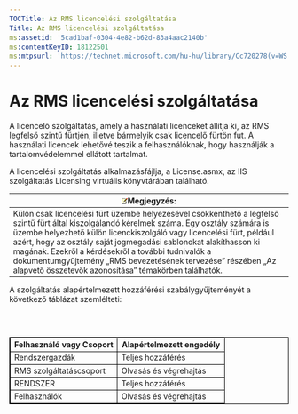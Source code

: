```yaml
---
TOCTitle: Az RMS licencelési szolgáltatása
Title: Az RMS licencelési szolgáltatása
ms:assetid: '5cad1baf-0304-4e82-b62d-83a4aac2140b'
ms:contentKeyID: 18122501
ms:mtpsurl: 'https://technet.microsoft.com/hu-hu/library/Cc720278(v=WS.10)'
---
```


Az RMS licencelési szolgáltatása
================================

A licencelő szolgáltatás, amely a használati licenceket állítja ki, az RMS legfelső szintű fürtjén, illetve bármelyik csak licencelő fürtön fut. A használati licencek lehetővé teszik a felhasználóknak, hogy használják a tartalomvédelemmel ellátott tartalmat.

A licencelési szolgáltatás alkalmazásfájlja, a License.asmx, az IIS szolgáltatás Licensing virtuális könyvtárában található.

| ![](images/Cc720278.note(WS.10).gif)Megjegyzés:                                                                                                                                                                                                                                                                                                                                                                                             |
|--------------------------------------------------------------------------------------------------------------------------------------------------------------------------------------------------------------------------------------------------------------------------------------------------------------------------------------------------------------------------------------------------------------------------------------------------------------------------|
| Külön csak licencelési fürt üzembe helyezésével csökkenthető a legfelső szintű fürt által kiszolgálandó kérelmek száma. Egy osztály számára is üzembe helyezhető külön licenckiszolgáló vagy licencelési fürt, például azért, hogy az osztály saját jogmegadási sablonokat alakíthasson ki magának. Ezekről a kérdésekről a további tudnivalók a dokumentumgyűjtemény „RMS bevezetésének tervezése” részében „Az alapvető összetevők azonosítása” témakörben találhatók. |

A szolgáltatás alapértelmezett hozzáférési szabálygyűjteményét a következő táblázat szemlélteti:

###  

 
<table style="border:1px solid black;">
<colgroup>
<col width="50%" />
<col width="50%" />
</colgroup>
<thead>
<tr class="header">
<th style="border:1px solid black;" >Felhasználó vagy Csoport</th>
<th style="border:1px solid black;" >Alapértelmezett engedély</th>
</tr>
</thead>
<tbody>
<tr class="odd">
<td style="border:1px solid black;">Rendszergazdák</td>
<td style="border:1px solid black;">Teljes hozzáférés</td>
</tr>
<tr class="even">
<td style="border:1px solid black;">RMS szolgáltatáscsoport</td>
<td style="border:1px solid black;">Olvasás és végrehajtás</td>
</tr>
<tr class="odd">
<td style="border:1px solid black;">RENDSZER</td>
<td style="border:1px solid black;">Teljes hozzáférés</td>
</tr>
<tr class="even">
<td style="border:1px solid black;">Felhasználók</td>
<td style="border:1px solid black;">Olvasás és végrehajtás</td>
</tr>
</tbody>
</table>
